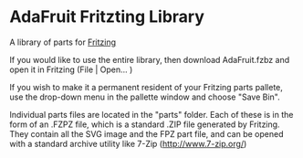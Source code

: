 AdaFruit Fritzting Library
==========================

A library of parts for [Fritzing](http://fritzing.org/)

If you would like to use the entire library, then download AdaFruit.fzbz and
open it in Fritzing (File | Open... )

If you wish to make it a permanent resident of your Fritzing parts pallete, use
the drop-down menu in the pallette window and choose "Save Bin".

Individual parts files are located in the "parts" folder. Each of these is in 
the form of an .FZPZ file, which is a standard .ZIP file generated by Fritzing.
They contain all the SVG image and the FPZ part file, and can be opened with a 
standard archive utility like 7-Zip (http://www.7-zip.org/)


